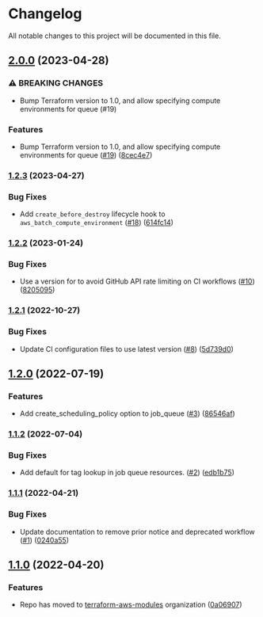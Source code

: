 # Changelog

All notable changes to this project will be documented in this file.

## [2.0.0](https://github.com/terraform-aws-modules/terraform-aws-batch/compare/v1.2.3...v2.0.0) (2023-04-28)


### ⚠ BREAKING CHANGES

* Bump Terraform version to 1.0, and allow specifying compute environments for queue (#19)

### Features

* Bump Terraform version to 1.0, and allow specifying compute environments for queue ([#19](https://github.com/terraform-aws-modules/terraform-aws-batch/issues/19)) ([8cec4e7](https://github.com/terraform-aws-modules/terraform-aws-batch/commit/8cec4e7ed047bc20e317b007abf67f4027532dc1))

### [1.2.3](https://github.com/terraform-aws-modules/terraform-aws-batch/compare/v1.2.2...v1.2.3) (2023-04-27)


### Bug Fixes

* Add `create_before_destroy` lifecycle hook to `aws_batch_compute_environment` ([#18](https://github.com/terraform-aws-modules/terraform-aws-batch/issues/18)) ([614fc14](https://github.com/terraform-aws-modules/terraform-aws-batch/commit/614fc14f1be07a21a5de7a8dc0f477bf001a3519))

### [1.2.2](https://github.com/terraform-aws-modules/terraform-aws-batch/compare/v1.2.1...v1.2.2) (2023-01-24)


### Bug Fixes

* Use a version for  to avoid GitHub API rate limiting on CI workflows ([#10](https://github.com/terraform-aws-modules/terraform-aws-batch/issues/10)) ([8205095](https://github.com/terraform-aws-modules/terraform-aws-batch/commit/8205095e4888aea3238d4f62c9a042839ccae39b))

### [1.2.1](https://github.com/terraform-aws-modules/terraform-aws-batch/compare/v1.2.0...v1.2.1) (2022-10-27)


### Bug Fixes

* Update CI configuration files to use latest version ([#8](https://github.com/terraform-aws-modules/terraform-aws-batch/issues/8)) ([5d739d0](https://github.com/terraform-aws-modules/terraform-aws-batch/commit/5d739d077ad5940b140cd071f7948f0c0b5d9623))

## [1.2.0](https://github.com/terraform-aws-modules/terraform-aws-batch/compare/v1.1.2...v1.2.0) (2022-07-19)


### Features

* Add create_scheduling_policy option to job_queue ([#3](https://github.com/terraform-aws-modules/terraform-aws-batch/issues/3)) ([86546af](https://github.com/terraform-aws-modules/terraform-aws-batch/commit/86546af08a5791149693374e9206fb5166914b37))

### [1.1.2](https://github.com/terraform-aws-modules/terraform-aws-batch/compare/v1.1.1...v1.1.2) (2022-07-04)


### Bug Fixes

* Add default for tag lookup in job queue resources. ([#2](https://github.com/terraform-aws-modules/terraform-aws-batch/issues/2)) ([edb1b75](https://github.com/terraform-aws-modules/terraform-aws-batch/commit/edb1b751913f612aa9e93891976ff677a3fee4fc))

### [1.1.1](https://github.com/terraform-aws-modules/terraform-aws-batch/compare/v1.1.0...v1.1.1) (2022-04-21)


### Bug Fixes

* Update documentation to remove prior notice and deprecated workflow ([#1](https://github.com/terraform-aws-modules/terraform-aws-batch/issues/1)) ([0240a55](https://github.com/terraform-aws-modules/terraform-aws-batch/commit/0240a554cb3be716339facc3e8d6f9e3711815d0))

## [1.1.0](https://github.com/clowdhaus/terraform-aws-batch/compare/v1.0.1...v1.1.0) (2022-04-20)


### Features

* Repo has moved to [terraform-aws-modules](https://github.com/terraform-aws-modules/terraform-aws-batch) organization ([0a06907](https://github.com/clowdhaus/terraform-aws-batch/commit/0a069071da5cc744cae2fbc3b335a9c918dd6357))
